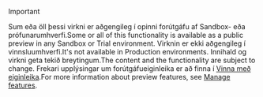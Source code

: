 > [!IMPORTANT]
> <span data-ttu-id="0b92c-101">Sum eða öll þessi virkni er aðgengileg í opinni forútgáfu af Sandbox- eða prófunarumhverfi.</span><span class="sxs-lookup"><span data-stu-id="0b92c-101">Some or all of this functionality is available as a public preview in any Sandbox or Trial environment.</span></span> <span data-ttu-id="0b92c-102">Virknin er ekki aðgengileg í vinnsluumhverfi.</span><span class="sxs-lookup"><span data-stu-id="0b92c-102">It's not available in Production environments.</span></span> <span data-ttu-id="0b92c-103">Innihald og virkni geta tekið breytingum.</span><span class="sxs-lookup"><span data-stu-id="0b92c-103">The content and the functionality are subject to change.</span></span> <span data-ttu-id="0b92c-104">Frekari upplýsingar um forútgáfueiginleika er að finna í [Vinna með eiginleika](../hr-admin-manage-features.md).</span><span class="sxs-lookup"><span data-stu-id="0b92c-104">For more information about preview features, see [Manage features](../hr-admin-manage-features.md).</span></span>